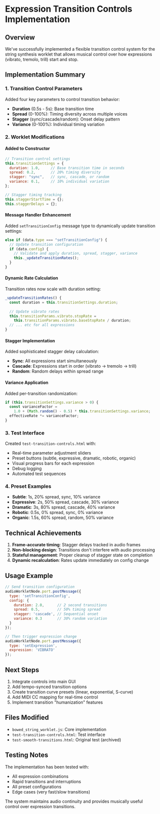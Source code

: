# Expression Transition Controls Implementation

## Overview
We've successfully implemented a flexible transition control system for the string synthesis worklet that allows musical control over how expressions (vibrato, tremolo, trill) start and stop.

## Implementation Summary

### 1. Transition Control Parameters
Added four key parameters to control transition behavior:

- **Duration** (0.5s - 5s): Base transition time
- **Spread** (0-100%): Timing diversity across multiple voices
- **Stagger** (sync/cascade/random): Onset delay pattern
- **Variance** (0-100%): Individual timing variation

### 2. Worklet Modifications

#### Added to Constructor
```javascript
// Transition control settings
this.transitionSettings = {
  duration: 1.0,     // Base transition time in seconds
  spread: 0.2,       // 20% timing diversity
  stagger: "sync",   // sync, cascade, or random
  variance: 0.1,     // 10% individual variation
};

// Stagger timing tracking
this.staggerStartTime = {};
this.staggerDelays = {};
```

#### Message Handler Enhancement
Added `setTransitionConfig` message type to dynamically update transition settings:
```javascript
else if (data.type === "setTransitionConfig") {
  // Update transition configuration
  if (data.config) {
    // Validate and apply duration, spread, stagger, variance
    this._updateTransitionRates();
  }
}
```

#### Dynamic Rate Calculation
Transition rates now scale with duration setting:
```javascript
_updateTransitionRates() {
  const duration = this.transitionSettings.duration;
  
  // Update vibrato rates
  this.transitionParams.vibrato.stopRate = 
    this.transitionParams.vibrato.baseStopRate / duration;
  // ... etc for all expressions
}
```

#### Stagger Implementation
Added sophisticated stagger delay calculation:
- **Sync**: All expressions start simultaneously
- **Cascade**: Expressions start in order (vibrato → tremolo → trill)
- **Random**: Random delays within spread range

#### Variance Application
Added per-transition randomization:
```javascript
if (this.transitionSettings.variance > 0) {
  const varianceFactor = 
    1.0 + (Math.random() - 0.5) * this.transitionSettings.variance;
  effectiveRate *= varianceFactor;
}
```

### 3. Test Interface
Created `test-transition-controls.html` with:
- Real-time parameter adjustment sliders
- Preset buttons (subtle, expressive, dramatic, robotic, organic)
- Visual progress bars for each expression
- Debug logging
- Automated test sequences

### 4. Preset Examples
- **Subtle**: 1s, 20% spread, sync, 10% variance
- **Expressive**: 2s, 50% spread, cascade, 30% variance
- **Dramatic**: 3s, 80% spread, cascade, 40% variance
- **Robotic**: 0.5s, 0% spread, sync, 0% variance
- **Organic**: 1.5s, 60% spread, random, 50% variance

## Technical Achievements
1. **Frame-accurate timing**: Stagger delays tracked in audio frames
2. **Non-blocking design**: Transitions don't interfere with audio processing
3. **Stateful management**: Proper cleanup of stagger state on completion
4. **Dynamic recalculation**: Rates update immediately on config change

## Usage Example
```javascript
// Send transition configuration
audioWorkletNode.port.postMessage({
  type: 'setTransitionConfig',
  config: {
    duration: 2.0,      // 2 second transitions
    spread: 0.5,        // 50% timing spread
    stagger: 'cascade', // Sequential onset
    variance: 0.3       // 30% random variation
  }
});

// Then trigger expression change
audioWorkletNode.port.postMessage({
  type: 'setExpression',
  expression: 'VIBRATO'
});
```

## Next Steps
1. Integrate controls into main GUI
2. Add tempo-synced transition options
3. Create transition curve presets (linear, exponential, S-curve)
4. Add MIDI CC mapping for real-time control
5. Implement transition "humanization" features

## Files Modified
- `bowed_string_worklet.js`: Core implementation
- `test-transition-controls.html`: Test interface
- `test-smooth-transitions.html`: Original test (archived)

## Testing Notes
The implementation has been tested with:
- All expression combinations
- Rapid transitions and interruptions
- All preset configurations
- Edge cases (very fast/slow transitions)

The system maintains audio continuity and provides musically useful control over expression transitions.